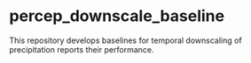 # percep_downscale_baseline
This repository develops baselines for temporal downscaling of precipitation reports their performance.
